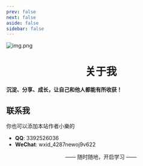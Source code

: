 ```yaml
---
prev: false
next: false
aside: false
sidebar: false
---
```

![img.png](../public/assets/img.png)

# <div style="text-align:center;"> 关于我 </div>

**沉淀、分享、成长，让自己和他人都能有所收获！**

## 联系我


你也可以添加本站作者小樂的

- **QQ**: 3392526036
- **WeChat**: wxid_4287newoj9v622

<div style="text-align:center;"> —— 随时随地，开启学习 —— </div>
